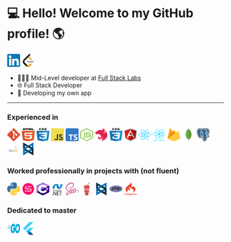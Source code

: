 # 💻 Hello! Welcome to my GitHub profile! 🌎
[<img src="https://raw.githubusercontent.com/juanoude/juanoude/main/img/linkedin.svg" height="30" width="30" />](https://www.linkedin.com/in/juanoude-aab492141/) [<img src="https://raw.githubusercontent.com/juanoude/juanoude/main/img/leetcode.svg" height="30" width="30" />](https://leetcode.com/juanoude/) 
* 👨🏼‍💻 Mid-Level developer at [Full Stack Labs](https://www.fullstacklabs.co/)
* 🌐 Full Stack Developer
* 👾 Developing my own app
------
### Experienced in
<img src="https://raw.githubusercontent.com/juanoude/juanoude/main/img/git.svg" height="30" width="30" /> <img src="https://raw.githubusercontent.com/juanoude/juanoude/main/img/html5.svg" height="30" width="30" /> <img src="https://raw.githubusercontent.com/juanoude/juanoude/main/img/css3.svg" height="30" width="30" /> <img src="https://raw.githubusercontent.com/juanoude/juanoude/main/img/js.svg" height="30" width="30" /> <img src="https://raw.githubusercontent.com/juanoude/juanoude/main/img/ts.svg" height="30" width="30" /> <img src="https://raw.githubusercontent.com/juanoude/juanoude/main/img/nodejs.svg" height="30" width="30" /> <img src="https://raw.githubusercontent.com/juanoude/juanoude/main/img/nest-js.svg" height="30" width="30" /> <img src="https://raw.githubusercontent.com/juanoude/juanoude/main/img/css3.svg" height="30" width="30" /> <img src="https://raw.githubusercontent.com/juanoude/juanoude/main/img/angular.svg" height="30" width="30" /> <img src="https://raw.githubusercontent.com/juanoude/juanoude/main/img/react.svg" height="30" width="30" /> <img src="https://raw.githubusercontent.com/juanoude/juanoude/main/img/react-native.png" height="30" width="30" /> <img src="https://raw.githubusercontent.com/juanoude/juanoude/main/img/firebase.svg" height="30" width="30" /> <img src="https://raw.githubusercontent.com/juanoude/juanoude/main/img/mongodb.svg" height="30" width="30" /> <img src="https://raw.githubusercontent.com/juanoude/juanoude/main/img/postgre.svg" height="30" width="30" /> <img src="https://raw.githubusercontent.com/juanoude/juanoude/main/img/mysql.svg" height="30" width="30" /> <img src="https://raw.githubusercontent.com/juanoude/juanoude/main/img/backbonejs.svg" height="30" width="30" /> 


### Worked professionally in projects with (not fluent)
<img src="https://raw.githubusercontent.com/juanoude/juanoude/main/img/python.svg" height="30" width="30" /> <img src="https://raw.githubusercontent.com/juanoude/juanoude/main/img/sanic.svg" height="30" width="30" /> <img src="https://raw.githubusercontent.com/juanoude/juanoude/main/img/c-sharp.svg" height="30" width="30" /> <img src="https://raw.githubusercontent.com/juanoude/juanoude/main/img/dotnet.svg" height="30" width="30" /> <img src="https://raw.githubusercontent.com/juanoude/juanoude/main/img/sass.svg" height="30" width="30" /> <img src="https://raw.githubusercontent.com/juanoude/juanoude/main/img/gulp.svg" height="30" width="30" /> <img src="https://raw.githubusercontent.com/juanoude/juanoude/main/img/backbonejs.svg" height="30" width="30" /> <img src="https://raw.githubusercontent.com/juanoude/juanoude/main/img/php.svg" height="30" width="30" /> <img src="https://raw.githubusercontent.com/juanoude/juanoude/main/img/codeigniter.svg" height="30" width="30" /> 

### Dedicated to master
<img src="https://raw.githubusercontent.com/juanoude/juanoude/main/img/golang.svg" height="30" width="30" /> <img src="https://raw.githubusercontent.com/juanoude/juanoude/main/img/flutter.svg" height="30" width="30" /> 
<!--stackedit_data:
eyJoaXN0b3J5IjpbLTM1NzAwODM4NCwyMDcxNjE0MDU2LDEyOD
kwMzI0MDUsLTY1NjQwMzgsLTE1MjAwODk0OTJdfQ==
-->